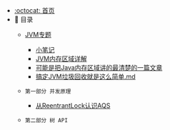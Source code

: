 * [:octocat: 首页](/README)
* :memo: 目录
    * [JVM专题](/notes/jvm/Java虚拟机（jvm）.md)
        * [小笔记](/notes/jvm/JVM_paramlearn.md)
        * [JVM内存区域详解](/notes/jvm/JVM内存区域详解.md)
        * [可能是把Java内存区域讲的最清楚的一篇文章](/notes/jvm/可能是把Java内存区域讲的最清楚的一篇文章.md)
        * [搞定JVM垃圾回收就是这么简单.md](/notes/jvm/搞定JVM垃圾回收就是这么简单.md)
    * `第一部分 并发原理`
        * [从ReentrantLock认识AQS](/notes/concurrency/从ReentrantLock认识AQS.md)
    
    * `第二部分 树 API`
        